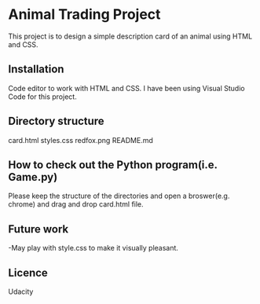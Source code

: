 # Animal Trading Project
This project is to design a simple description card of an animal using HTML and CSS.

## Installation
Code editor to work with HTML and CSS. 
I have been using Visual Studio Code for this project. 

## Directory structure
card.html
styles.css
redfox.png
README.md

## How to check out the Python program(i.e. Game.py)
Please keep the structure of the directories and 
open a broswer(e.g. chrome) and drag and drop card.html file.

## Future work
-May play with style.css to make it visually pleasant.

## Licence
Udacity